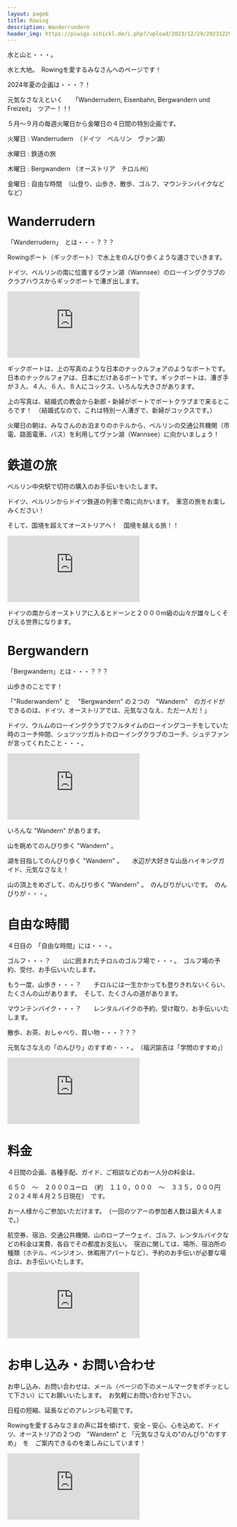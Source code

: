 ```yaml
---
layout: pageb
title: Rowing
description: Wanderrundern
header_img: https://piwigo.schickl.de/i.php?/upload/2023/12/29/20231229103023-02829317-me.jpg
---
```


水と山と・・・。

水と大地。　Rowingを愛するみなさんへのページです！

2024年夏の企画は・・・？！

元気なさなえといく　　「Wanderrudern, Eisenbahn, Bergwandern und Freizeit」　ツアー！！!

５月〜９月の毎週火曜日から金曜日の４日間の特別企画です。

火曜日 : Wanderrudern　（ドイツ　ベルリン　ヴァン湖）

水曜日 : 鉄道の旅　

木曜日 : Bergwandern （オーストリア　チロル州）

金曜日 : 自由な時間　（山登り、山歩き、散歩、ゴルフ、マウンテンバイクなどなど）

# Wanderrudern

「Wanderrudern」　とは・・・？？？

Rowingボート（ギックボート）で水上をのんびり歩くような速さでいきます。　

ドイツ、ベルリンの南に位置するヴァン湖（Wannsee）のローイングクラブのクラブハウスからギックボートで漕ぎ出します。

![gigboot](https://piwigo.schickl.de/i.php?/upload/2024/04/25/20240425130548-21ab645a-me.jpg)

ギックボートは、上の写真のような日本のナックルフォアのようなボートです。　日本のナックルフォアは、日本にだけあるボートです。ギックボートは、漕ぎ手が３人、４人、６人、８人にコックス、いろんな大きさがあります。

上の写真は、結婚式の教会から新郎・新婦がボートでボートクラブまで来るところです！　（結婚式なので、これは特別一人漕ぎで、新婦がコックスです。）


火曜日の朝は、みなさんのお泊まりのホテルから、ベルリンの交通公共機関（市電、路面電車、バス）を利用してヴァン湖（Wannsee）に向かいましょう！


# 鉄道の旅

ベルリン中央駅で切符の購入のお手伝いをいたします。

ドイツ、ベルリンからドイツ鉄道の列車で南に向かいます。　車窓の旅をお楽しみください！

そして、国境を超えてオーストリアへ！　国境を越える旅！！

![eisenbahn](https://piwigo.schickl.de/i.php?/upload/2024/04/25/20240425132533-8cce67cc-me.jpg)

ドイツの南からオーストリアに入るとドーンと２０００m級の山々が雄々しくそびえる世界になります。


# Bergwandern

「Bergwandern」とは・・・？？？

山歩きのことです！

「"Ruderwandern" と　 "Bergwandern" の２つの　"Wandern"　のガイドができるのは、ドイツ、オーストリアでは、元気なさなえ、ただ一人だ！」　

ドイツ、ウルムのローイングクラブでフルタイムのローイングコーチをしていた時のコーチ仲間、シュツッツガルトのローイングクラブのコーチ、シュテファンが言ってくれたこと・・・。

![bergwandern](https://piwigo.schickl.de/i.php?/upload/2023/12/29/20231229102927-592c18a5-me.jpg)

いろんな "Wandern" があります。

山を眺めてのんびり歩く "Wandern" 。

湖を目指してのんびり歩く "Wandern" 。　　水辺が大好きな山岳ハイキングガイド、元気なさなえ！

山の頂上をめざして、のんびり歩く "Wandern" 。　のんびりがいいです。　のんびりが・・・。


# 自由な時間

４日目の　「自由な時間」には・・・。

ゴルフ・・・？　　山に囲まれたチロルのゴルフ場で・・・。　ゴルフ場の予約、受付、お手伝いいたします。　

もう一度、山歩き・・・？　　チロルには一生かかっても登りきれないくらい、たくさんの山があります。　そして、たくさんの道があります。

マウンテンバイク・・・？　　レンタルバイクの予約、受け取り、お手伝いいたします。

散歩、お茶、おしゃべり、買い物・・・？？？　　

元気なさなえの「のんびり」のすすめ・・・。　（福沢諭吉は「学問のすすめ」）

![230111seegrubeschuhe](https://piwigo.schickl.de/i.php?/upload/2023/12/29/20231229103032-89372ead-me.jpg)


# 料金

４日間の企画、各種手配、ガイド、ご相談などのお一人分の料金は、　

６５０　〜　２０００ユーロ　（約　１１０，０００　〜　３３５，０００円　２０２４年４月２５日現在）　です。　

お一人様からご参加いただけます。　（一回のツアーの参加者人数は最大４人まで。）　

航空券、宿泊、交通公共機関、山のロープーウェイ、ゴルフ、レンタルバイクなどの料金は実費、各自でその都度お支払い。　宿泊に関しては、場所、宿泊所の種類（ホテル、ペンジオン、休暇用アパートなど）、予約のお手伝いが必要な場合は、お手伝いいたします。

![rowingblumen](https://piwigo.schickl.de/i.php?/upload/2024/04/25/20240425151344-36c9afef-me.jpg)


# お申し込み・お問い合わせ

お申し込み、お問い合わせは、メール（ページの下のメールマークをポチッとして下さい）にてお願いいたします。　お気軽にお問い合わせ下さい。

日程の短縮、延長などのアレンジも可能です。　

Rowingを愛するみなさまの声に耳を傾けて、安全・安心、心を込めて、ドイツ、オーストリアの２つの　"Wandern" と 「元気なさなえの"のんびり"のすすめ」　を　ご案内できるのを楽しみにしています！　

![yogagemse](https://piwigo.schickl.de/i.php?/upload/2024/04/25/20240425144019-7bc2f76c-me.jpg)










